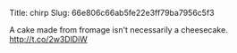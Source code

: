 Title: chirp
Slug: 66e806c66ab5fe22e3ff79ba7956c5f3

A cake made from fromage isn't necessarily a cheesecake. <a href="http://t.co/2w3DlDiW">http://t.co/2w3DlDiW</a>
